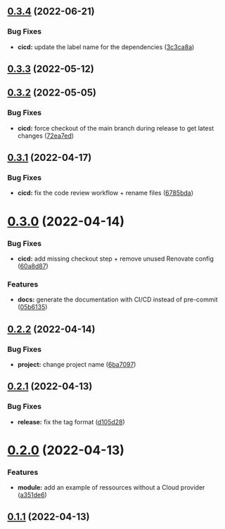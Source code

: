 ## [0.3.4](https://github.com/timoa/terraform-module-example/compare/v0.3.3...v0.3.4) (2022-06-21)


### Bug Fixes

* **cicd:** update the label name for the dependencies ([3c3ca8a](https://github.com/timoa/terraform-module-example/commit/3c3ca8a2558bcf05860f89f8547528501cf93dbf))

## [0.3.3](https://github.com/timoa/terraform-module-example/compare/v0.3.2...v0.3.3) (2022-05-12)

## [0.3.2](https://github.com/timoa/terraform-module-example/compare/v0.3.1...v0.3.2) (2022-05-05)


### Bug Fixes

* **cicd:** force checkout of the main branch during release to get latest changes ([72ea7ed](https://github.com/timoa/terraform-module-example/commit/72ea7ede248555638aeba501a16656b8e7962d3d))

## [0.3.1](https://github.com/timoa/terraform-module-example/compare/v0.3.0...v0.3.1) (2022-04-17)


### Bug Fixes

* **cicd:** fix the code review workflow + rename files ([6785bda](https://github.com/timoa/terraform-module-example/commit/6785bda71080bfae1307fca625d380bedba32d3d))

# [0.3.0](https://github.com/timoa/terraform-module-example/compare/v0.2.2...v0.3.0) (2022-04-14)


### Bug Fixes

* **cicd:** add missing checkout step + remove unused Renovate config ([60a8d87](https://github.com/timoa/terraform-module-example/commit/60a8d871e560d95e9f6e98f9aef3a55742adc318))


### Features

* **docs:** generate the documentation with CI/CD instead of pre-commit ([05b6135](https://github.com/timoa/terraform-module-example/commit/05b61351e7d4b62a2850a6035e62cc09f0c07f5c))

## [0.2.2](https://github.com/timoa/terraform-module-example/compare/v0.2.1...v0.2.2) (2022-04-14)


### Bug Fixes

* **project:** change project name ([6ba7097](https://github.com/timoa/terraform-module-example/commit/6ba709785b6a10fb1f9ebec84dde5a93f36ce8c4))

## [0.2.1](https://github.com/timoa/terraform-module-example/compare/v0.2.0...v0.2.1) (2022-04-13)


### Bug Fixes

* **release:** fix the tag format ([d105d28](https://github.com/timoa/terraform-module-example/commit/d105d28185cac13ddc9e5bf563f0138bc09ddc23))

# [0.2.0](https://github.com/timoa/terraform-module-example/compare/v0.1.1...v0.2.0) (2022-04-13)


### Features

* **module:** add an example of ressources without a Cloud provider ([a351de6](https://github.com/timoa/terraform-module-example/commit/a351de69c4518ab03b3748d726ea663cf2565695))

## [0.1.1](https://github.com/timoa/terraform-module-example/compare/v0.1.0...v0.1.1) (2022-04-13)
